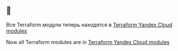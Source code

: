 ## 🚚 

Все Terraform модули теперь находятся в [Terraform Yandex Cloud modules](https://github.com/terraform-yc-modules)

Now all Terraform modules are in [Terraform Yandex Cloud modules](https://github.com/terraform-yc-modules)